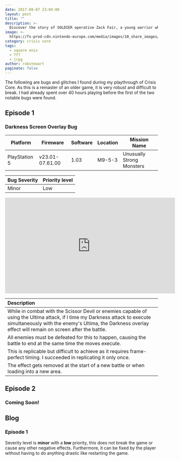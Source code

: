 ```yaml
---
date: 2017-08-07 23:04:08
layout: post
title: ""
description: >-
  Discover the story of SOLDIER operative Zack Fair, a young warrior who discovers the truth behind his employer's secret experiments.
image: >-
  https://fs-prod-cdn.nintendo-europe.com/media/images/10_share_images/games_15/nintendo_switch_4/2x1_NSwitch_CrisisCoreFinalFantasy7Reunion_image1600w.jpg
category: crisis core
tags:
  - square enix
  - ff7
  - jrpg
author: robstewart
paginate: false
---
```

The following are bugs and glitches I found during my playthrough of Crisis Core. As this is a remaster of an older game, it is very robust and difficult to break. I had already spent over 40 hours playing before the first of the two notable bugs were found.



## Episode 1
### Darkness Screen Overlay Bug

| Platform      | Firmware        | Software | Location | Mission Name              |
| ------------- | --------------- | -------- | -------- | ------------------------- |
| PlayStation 5 | v23.01-07.61.00 | 1.03     | M9-5-3   | Unusually Strong Monsters |

| Bug Severity | Priority level |
| ------------ | -------------- |
| Minor        | Low            |

<iframe width="560" height="315" src="https://www.youtube.com/embed/TW9o_cgOMrg?si=LGVol2bTWD_wINyN" title="YouTube video player" frameborder="0" allow="accelerometer; autoplay; clipboard-write; encrypted-media; gyroscope; picture-in-picture; web-share" allowfullscreen></iframe>

| Description |
| :-- |
| While in combat with the Scissor Devil or enemies capable of using the Ultima attack, if I time my Darkness attack to execute simultaneously with the enemy's Ultima, the Darkness overlay effect will remain on screen after the battle. |
| All enemies must be defeated for this to happen, causing the battle to end at the same time the moves execute. |
| This is replicable but difficult to achieve as it requires frame-perfect timing. I succeeded in replicating it only once. |
| The effect gets removed at the start of a new battle or when loading into a new area. |



## Episode 2
### Coming Soon!


## Blog

### Episode 1
 Severity level is **minor** with a **low** priority, this does not break the game or cause any other negative effects. Furthermore, it can be fixed by the player without having to do anything drastic like restarting the game.